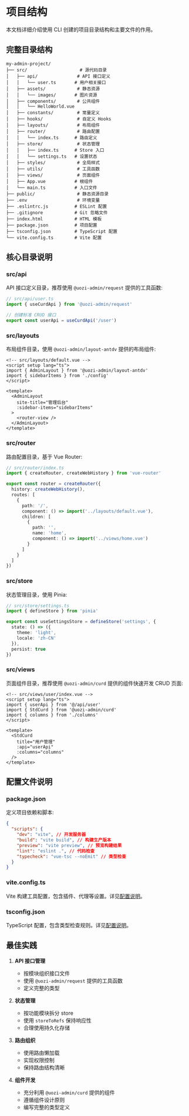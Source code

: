# 项目结构

本文档详细介绍使用 CLI 创建的项目目录结构和主要文件的作用。

## 完整目录结构

```
my-admin-project/
├── src/                    # 源代码目录
│   ├── api/               # API 接口定义
│   │   └── user.ts       # 用户相关接口
│   ├── assets/            # 静态资源
│   │   └── images/       # 图片资源
│   ├── components/        # 公共组件
│   │   └── HelloWorld.vue
│   ├── constants/         # 常量定义
│   ├── hooks/             # 自定义 Hooks
│   ├── layouts/           # 布局组件
│   ├── router/            # 路由配置
│   │   └── index.ts      # 路由定义
│   ├── store/             # 状态管理
│   │   ├── index.ts      # Store 入口
│   │   └── settings.ts   # 设置状态
│   ├── styles/            # 全局样式
│   ├── utils/             # 工具函数
│   ├── views/             # 页面组件
│   ├── App.vue           # 根组件
│   └── main.ts           # 入口文件
├── public/                # 静态资源目录
├── .env                   # 环境变量
├── .eslintrc.js          # ESLint 配置
├── .gitignore            # Git 忽略文件
├── index.html            # HTML 模板
├── package.json          # 项目配置
├── tsconfig.json         # TypeScript 配置
└── vite.config.ts        # Vite 配置
```

## 核心目录说明

### src/api

API 接口定义目录，推荐使用 `@uozi-admin/request` 提供的工具函数:

```ts
// src/api/user.ts
import { useCurdApi } from '@uozi-admin/request'

// 创建标准 CRUD 接口
export const userApi = useCurdApi('/user')
```

### src/layouts

布局组件目录，使用 `@uozi-admin/layout-antdv` 提供的布局组件:

```vue
<!-- src/layouts/default.vue -->
<script setup lang="ts">
import { AdminLayout } from '@uozi-admin/layout-antdv'
import { sidebarItems } from './config'
</script>

<template>
  <AdminLayout
    site-title="管理后台"
    :sidebar-items="sidebarItems"
  >
    <router-view />
  </AdminLayout>
</template>
```

### src/router

路由配置目录，基于 Vue Router:

```ts
// src/router/index.ts
import { createRouter, createWebHistory } from 'vue-router'

export const router = createRouter({
  history: createWebHistory(),
  routes: [
    {
      path: '/',
      component: () => import('../layouts/default.vue'),
      children: [
        {
          path: '',
          name: 'home',
          component: () => import('../views/home.vue')
        }
      ]
    }
  ]
})
```

### src/store

状态管理目录，使用 Pinia:

```ts
// src/store/settings.ts
import { defineStore } from 'pinia'

export const useSettingsStore = defineStore('settings', {
  state: () => ({
    theme: 'light',
    locale: 'zh-CN'
  }),
  persist: true
})
```

### src/views

页面组件目录，推荐使用 `@uozi-admin/curd` 提供的组件快速开发 CRUD 页面:

```vue
<!-- src/views/user/index.vue -->
<script setup lang="ts">
import { userApi } from '@/api/user'
import { StdCurd } from '@uozi-admin/curd'
import { columns } from './columns'
</script>

<template>
  <StdCurd
    title="用户管理"
    :api="userApi"
    :columns="columns"
  />
</template>
```

## 配置文件说明

### package.json

定义项目依赖和脚本:

```json
{
  "scripts": {
    "dev": "vite", // 开发服务器
    "build": "vite build", // 构建生产版本
    "preview": "vite preview", // 预览构建结果
    "lint": "eslint .", // 代码检查
    "typecheck": "vue-tsc --noEmit" // 类型检查
  }
}
```

### vite.config.ts

Vite 构建工具配置，包含插件、代理等设置。详见[配置说明](./configuration#vite-配置)。

### tsconfig.json

TypeScript 配置，包含类型检查规则。详见[配置说明](./configuration#typescript-配置)。

## 最佳实践

1. **API 接口管理**
   - 按模块组织接口文件
   - 使用 `@uozi-admin/request` 提供的工具函数
   - 定义完整的类型

2. **状态管理**
   - 按功能模块拆分 store
   - 使用 `storeToRefs` 保持响应性
   - 合理使用持久化存储

3. **路由组织**
   - 使用路由懒加载
   - 实现权限控制
   - 保持路由结构清晰

4. **组件开发**
   - 充分利用 `@uozi-admin/curd` 提供的组件
   - 遵循组件设计原则
   - 编写完整的类型定义
